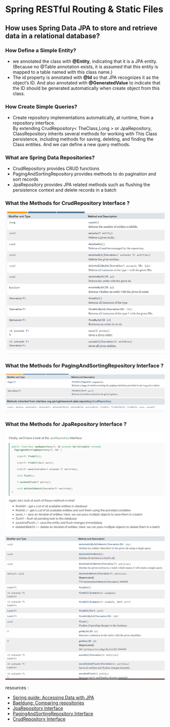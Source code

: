 # Spring RESTful Routing & Static Files  
## How uses Spring Data JPA to store and retrieve data in a relational database?  
  
### How Define a Simple Entity?  
* we annotated the class with **@Entity**, indicating that it is a JPA entity. (Because no @Table annotation exists, it is assumed that this entity is mapped to a table named with this class name.)  
* The id property is annotated with **@Id** so that JPA recognizes it as the object’s ID. And also annotated with **@GeneratedValue** to indicate that the ID should be generated automatically when create object from this class.  
  
### How Create Simple Queries?  
* Create repository implementations automatically, at runtime, from a repository interface.  
By extending CrudRepository< TheClass,Long > or JpaRepository, ClassRepository inherits several methods for working with This Class persistence, including methods for saving, deleting, and finding the Class entities. And we can define a new query methods.  

### What are Spring Data Repositories? 
* CrudRepository provides CRUD functions
* PagingAndSortingRepository provides methods to do pagination and sort records  
* JpaRepository provides JPA related methods such as flushing the persistence context and delete records in a batch  
   
### What the Methods for CrudRepository Interface ?  
![crud](./Spring/Crud.PNG)  
  
### What the Methods for PagingAndSortingRepository Interface ? 
![paging](./Spring/paging.PNG)  
   
### What the Methods for JpaRepository Interface ?  
<!-- https://www.baeldung.com/spring-data-repositories -->
![JPA](./Spring/Jpa.PNG)  
  
  <!-- https://docs.spring.io/spring-data/data-jpa/docs/current/api/org/springframework/data/jpa/repository/JpaRepository.html -->

![JPA2](./Spring/jpaMethods.PNG)  
  
resources : 
* [Spring guide: Accessing Data with JPA](https://spring.io/guides/gs/accessing-data-jpa/)  
* [Baeldung: Comparing repositories](https://www.baeldung.com/spring-data-repositories)  
* [JpaRepository Interface](https://docs.spring.io/spring-data/data-jpa/docs/current/api/org/springframework/data/jpa/repository/JpaRepository.html)  
* [PagingAndSortingRepository Interface](https://docs.spring.io/spring-data/data-commons/docs/current/api/org/springframework/data/repository/PagingAndSortingRepository.html)  
* [CrudRepository Interface](https://docs.spring.io/spring-data/data-commons/docs/current/api/org/springframework/data/repository/CrudRepository.html)  